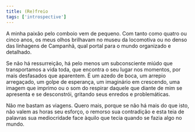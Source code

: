 ```yaml
---
title: (Re)freio
tags: ['introspective']
---
```


A minha paixão pelo comboio vem de pequeno. Com tanto como quatro ou cinco anos, os meus olhos brilhavam no museu da locomotiva ou no denso das linhagens de Campanhã, qual portal para o mundo organizado e detalhado.

Se não há ressurreição, há pelo menos um subconsciente miúdo que transportamos a vida toda, que encontra o seu lugar nos momentos, por mais desfasados que aparentem. É um azedo de boca, um arrepio arregaçado, um golpe de esperança, um imaginário em crescendo, uma imagem que imprimo ou o som do respirar daquele que diante de mim se apresenta e se desconstrói, gritando seus enredos e problemáticas.

Não me bastam as viagens. Quero mais, porque se não há mais do que isto, não valem as horas seu esforço, o remorso sua contradição e esta teia de palavras sua mediocridade face àquilo que tecia quando se fazia algo no mundo.
